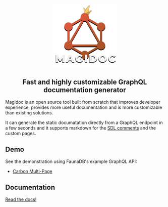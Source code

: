 
<p align="center">
  <img width="40%" src="./logo/logo_full.png">
</p>
<h2 align="center">Fast and highly customizable GraphQL documentation generator</h2>


Magidoc is an open source tool built from scratch that improves developer experience, provides more useful documentation and is more customizable than existing solutions. 

It can generate the static documatation directly from a GraphQL endpoint in a few seconds and it supports markdown for the [SDL comments](https://dgraph.io/docs/graphql/schema/documentation/) and the custom pages.

## Demo
See the demonstration using FaunaDB's example GraphQL API:

- [Carbon Multi-Page](https://magidoc-carbon-multi-page.netlify.app)

## Documentation 
[Read the docs!](https://magidoc-org.github.io/magidoc)

